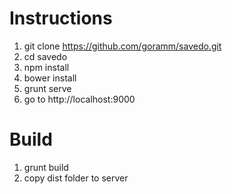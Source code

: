 Instructions
======

1. git clone https://github.com/goramm/savedo.git
2. cd savedo
3. npm install
4. bower install
5. grunt serve
6. go to http://localhost:9000

Build
=====

1. grunt build
2. copy dist folder to server
